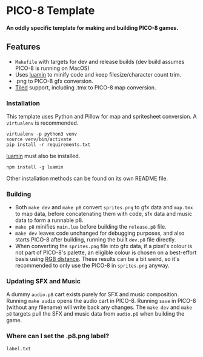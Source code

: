 # PICO-8 Template
#### An oddly specific template for making and building PICO-8 games.

## Features
* `Makefile` with targets for dev and release builds (dev build assumes PICO-8 is running on MacOS)
* Uses [luamin](https://github.com/mathiasbynens/luamin) to minify code and keep filesize/character count trim. 
* .png to PICO-8 gfx conversion.
* [Tiled](https://github.com/bjorn/tiled) support, including .tmx to PICO-8 map conversion.

### Installation
This template uses Python and Pillow for map and spritesheet conversion. A `virtualenv` is recommended.
```
virtualenv -p python3 venv
source venv/bin/activate
pip install -r requirements.txt
```

[luamin](https://github.com/mathiasbynens/luamin) must also be installed.
```
npm install -g luamin
```
Other installation methods can be found on its own README file.

### Building
* Both `make dev` and `make p8` convert `sprites.png` to gfx data and `map.tmx` to map data, before concatenating them with code, sfx data and music data to form a runnable p8.
* `make p8` minifies `main.lua` before building the `release.p8` file.
* `make dev` leaves code unchanged for debugging purposes, and also starts PICO-8 after building, running the built `dev.p8` file directly.
* When converting the `sprites.png` file into gfx data, if a pixel's colour is not part of PICO-8's palette, an eligible colour is chosen on a best-effort basis using [RGB distance](https://en.wikipedia.org/wiki/Color_difference#sRGB). These results can be a bit weird, so it's recommended to only use the PICO-8 in `sprites.png` anyway.

### Updating SFX and Music
A dummy `audio.p8` cart exists purely for SFX and music composition. Running `make audio` opens the audio cart in PICO-8. Running `save` in PICO-8 (without any filename) will write back any changes. The `make dev` and `make p8` targets pull the SFX and music data from `audio.p8` when building the game.

### Where can I set the .p8.png label?
`label.txt`
